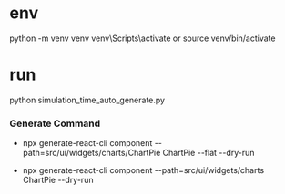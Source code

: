 # env
python -m venv venv
venv\Scripts\activate
or
source venv/bin/activate


# run
 python simulation_time_auto_generate.py


 ### Generate Command
 - npx generate-react-cli component --path=src/ui/widgets/charts/ChartPie ChartPie --flat --dry-run

 - npx generate-react-cli component --path=src/ui/widgets/charts ChartPie --dry-run